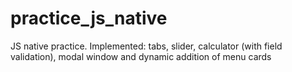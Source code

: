 # practice_js_native

JS native practice. Implemented: tabs, slider, calculator (with field validation), modal window and dynamic addition of menu cards
